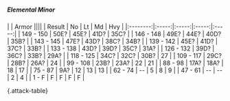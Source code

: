 ##### Elemental Minor

|      |   Armor   ||||
|   Result   |   No   |   Lt   |   Md   |   Hvy   |
|:--------:|:-----:|:-----:|:-----:|:-----:|
| 149 - 150 | 50E? | 45E? | 41D? | 35C? |
| 146 - 148 | 49E? | 44E? | 40D? | 35B? |
| 143 - 145 | 47E? | 43D? | 38C? | 34B? |
| 139 - 142 | 45E? | 41D? | 37C? | 33B? |
| 133 - 138 | 43D? | 39D? | 35C? | 31A? |
| 126 - 132 | 39D? | 36C? | 33B? | 29A? |
| 118 - 125 | 34C? | 32C? | 30B? | 27 |
| 109 - 117 | 29C? | 28B? | 26A? | 24 |
| 99 - 108 | 23B? | 23A? | 22 | 21 |
| 88 - 98 | 17A? | 18A? | 18 | 17 |
| 75 - 87 | 9A? | 12 | 13 | 13 |
| 62 - 74 | --  | 5 | 8 | 9 |
| 47 - 61 | --  | --  | 2 | 4 |
| 1 - F | F | F | F | F |

{.attack-table}
